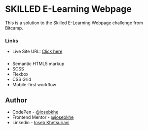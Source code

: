 # SKILLED E-Learning Webpage

This is a solution to the Skilled E-Learning Webpage challenge from Bitcamp.

### Links

- Live Site URL: [Click here](https://elearn-iosebkhe.netlify.app/)

###

- Semantic HTML5 markup
- SCSS
- Flexbox
- CSS Grid
- Mobile-first workflow

## Author

- CodePen - [@iosebkhe](https://codepen.io/iosebkhe)
- Frontend Mentor - [@iosebkhe](https://www.frontendmentor.io/profile/iosebkhe)
- Linkedin - [Ioseb Khetsuriani](https://www.linkedin.com/in/ioseb-khetsuriani-1831801b5/)
